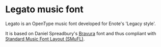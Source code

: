 # Legato music font

Legato is an OpenType music font developed for Enote's 'Legacy style'.

It is based on Daniel Spreadbury's [Bravura](https://github.com/steinbergmedia/bravura) font and thus compliant with [Standard Music Font Layout (SMuFL)](https://w3c.github.io/smufl/gitbook/).

